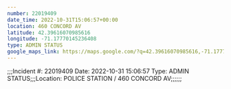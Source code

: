 ```yaml
---
number: 22019409
date_time: 2022-10-31T15:06:57+00:00
location: 460 CONCORD AV
latitude: 42.39616070985616
longitude: -71.17770145236408
type: ADMIN STATUS
google_maps_link: https://maps.google.com/?q=42.39616070985616,-71.17770145236408
---
```


;;;Incident #: 22019409  Date: 2022-10-31 15:06:57   Type: ADMIN STATUS;;;Location: POLICE STATION / 460 CONCORD AV;;;;;;
